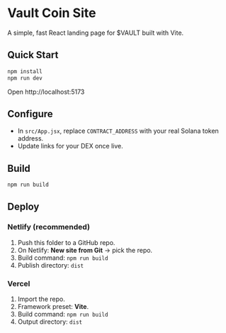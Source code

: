 # Vault Coin Site

A simple, fast React landing page for $VAULT built with Vite.

## Quick Start

```bash
npm install
npm run dev
```

Open http://localhost:5173

## Configure

- In `src/App.jsx`, replace `CONTRACT_ADDRESS` with your real Solana token address.
- Update links for your DEX once live.

## Build

```bash
npm run build
```

## Deploy

### Netlify (recommended)
1. Push this folder to a GitHub repo.
2. On Netlify: **New site from Git** → pick the repo.
3. Build command: `npm run build`
4. Publish directory: `dist`

### Vercel
1. Import the repo.
2. Framework preset: **Vite**.
3. Build command: `npm run build`
4. Output directory: `dist`
